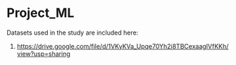 # Project_ML


Datasets used in the study are included here:
1) https://drive.google.com/file/d/1VKyKVa_Upqe70Yh2i8TBCexaagIVfKKh/view?usp=sharing
